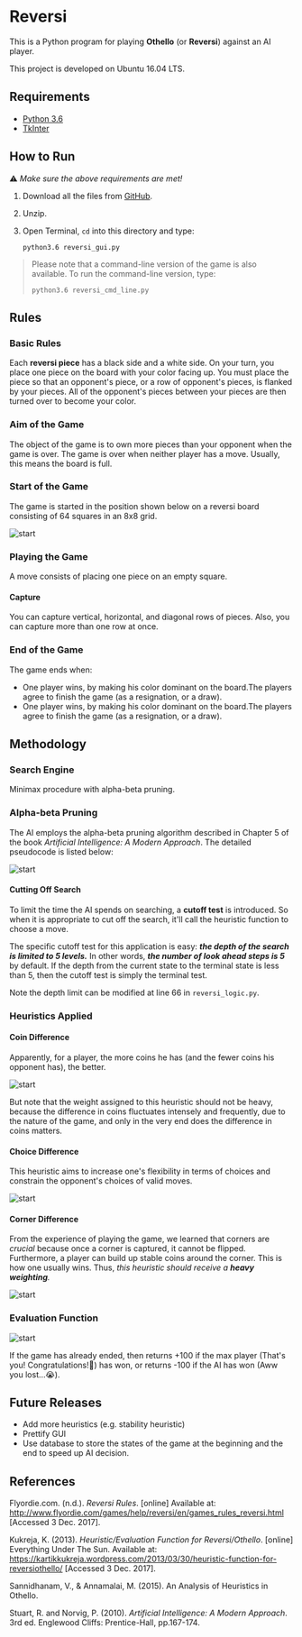 # Reversi

This is a Python program for playing **Othello** (or **Reversi**) against an AI player.

This project is developed on Ubuntu 16.04 LTS.

## Requirements

- [Python 3.6](https://www.python.org/downloads/release/python-363/)
- [TkInter](https://www.python.org/download/mac/tcltk/)

## How to Run

⚠️ *Make sure the above requirements are met!*

1. Download all the files from [GitHub](https://github.com/JRChow/Reversi).

2. Unzip.

3. Open Terminal, `cd` into this directory and type:

   ```shell
   python3.6 reversi_gui.py
   ```

> Please note that a command-line version of the game is also available. To run the command-line version, type:
>
> ```Shell
> python3.6 reversi_cmd_line.py
> ```

## Rules

### Basic Rules

Each **reversi piece** has a black side and a white side. On your turn, you place one piece on the board with your color facing up. You must place the piece so that an opponent's piece, or a row of opponent's pieces, is flanked by your pieces. All of the opponent's pieces between your pieces are then turned over to become your color. 

### Aim of the Game

The object of the game is to own more pieces than your opponent when the game is over. The game is over when neither player has a move. Usually, this means the board is full. 

### Start of the Game

The game is started in the position shown below on a reversi board consisting of 64 squares in an 8x8 grid. 

![start](./img/start.png)

### Playing the Game

A move consists of placing one piece on an empty square.	

#### Capture

You can capture vertical, horizontal, and diagonal rows of pieces. Also, you can capture more than one row at once. 

### End of the Game

The game ends when: 

- One player wins, by making his color dominant on the board.The players agree to finish the game (as a resignation, or a draw).
- One player wins, by making his color dominant on the board.The players agree to finish the game (as a resignation, or a draw).

## Methodology

### Search Engine

Minimax procedure with alpha-beta pruning.

### Alpha-beta Pruning

The AI employs the alpha-beta pruning algorithm described in Chapter 5 of the book *Artificial Intelligence: A Modern Approach*. The detailed pseudocode is listed below:

![start](./img/alpha-beta_pruning.png)

#### Cutting Off Search

To limit the time the AI spends on searching, a **cutoff test** is introduced. So when it is appropriate to cut off the search, it'll call the heuristic function to choose a move.

The specific cutoff test for this application is easy: ***the depth of the search is limited to 5 levels.*** In other words, ***the number of look ahead steps is 5*** by default. If the depth from the current state to the terminal state is less than 5, then the cutoff test is simply the terminal test.

Note the depth limit can be modified at line 66 in `reversi_logic.py`.

### Heuristics Applied

#### Coin Difference

Apparently, for a player, the more coins he has (and the fewer coins his opponent has), the better. 

![start](./img/coin_diff.png)

But note that the weight assigned to this heuristic should not be heavy, because the difference in coins fluctuates intensely and frequently, due to the nature of the game, and only in the very end does the difference in coins matters. 

#### Choice Difference

This heuristic aims to increase one's flexibility in terms of choices and constrain the opponent's choices of valid moves.

![start](./img/choice_diff.png)

#### Corner Difference

From the experience of playing the game, we learned that corners are *crucial* because once a corner is captured, it cannot be flipped. Furthermore, a player can build up stable coins around the corner. This is how one usually wins. Thus, *this heuristic should receive a **heavy weighting**.*

![start](./img/corner_diff.png)

### Evaluation Function

![start](./img/eval_func.png)

If the game has already ended, then returns +100 if the max player (That's you! Congratulations!🎉) has won, or returns -100 if the AI has won (Aww you lost…😭).

## Future Releases

- Add more heuristics (e.g. stability heuristic)
- Prettify GUI
- Use database to store the states of the game at the beginning and the end to speed up AI decision.

## References

Flyordie.com. (n.d.). *Reversi Rules*. [online] Available at: http://www.flyordie.com/games/help/reversi/en/games_rules_reversi.html [Accessed 3 Dec. 2017].

Kukreja, K. (2013). *Heuristic/Evaluation Function for Reversi/Othello*. [online] Everything Under The Sun. Available at: https://kartikkukreja.wordpress.com/2013/03/30/heuristic-function-for-reversiothello/ [Accessed 3 Dec. 2017].

Sannidhanam, V., & Annamalai, M. (2015). An Analysis of Heuristics in Othello.

Stuart, R. and Norvig, P. (2010). *Artificial Intelligence: A Modern Approach*. 3rd ed. Englewood Cliffs: Prentice-Hall, pp.167-174.
